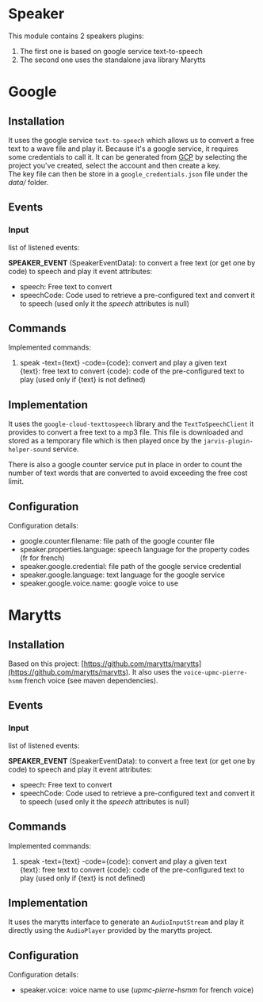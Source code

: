 # Speaker

This module contains 2 speakers plugins:

1. The first one is based on google service text-to-speech
2. The second one uses the standalone java library Marytts

# Google

## Installation

It uses the google service `text-to-speech` which allows us to convert a free text to a wave file and play it.
Because it's a google service, it requires some credentials to call it. 
It can be generated from [GCP](https://console.cloud.google.com/iam-admin/serviceaccounts) by selecting the project you've created, select the account and then create a key.  
The key file can then be store in a `google_credentials.json` file under the *data/* folder.

## Events

### Input

list of listened events: 

**SPEAKER_EVENT** (SpeakerEventData): to convert a free text (or get one by code) to speech and play it
event attributes:
- speech: Free text to convert
- speechCode: Code used to retrieve a pre-configured text and convert it to speech (used only it the *speech* attributes is null)

## Commands

Implemented commands:

1. speak -text={text} -code={code}: convert and play a given text  
{text}: free text to convert
{code}: code of the pre-configured text to play (used only if {text} is not defined)

## Implementation

It uses the `google-cloud-texttospeech` library and the `TextToSpeechClient` it provides to convert a free text 
to a mp3 file. This file is downloaded and stored as a temporary file which is then played once by the `jarvis-plugin-helper-sound` service.

There is also a google counter service put in place in order to count the number of text words that are converted to avoid exceeding the free cost limit. 

## Configuration

Configuration details:

- google.counter.filename: file path of the google counter file
- speaker.properties.language: speech language for the property codes (fr for french)
- speaker.google.credential: file path of the google service credential
- speaker.google.language: text language for the google service
- speaker.google.voice.name: google voice to use

# Marytts

## Installation

Based on this project: [https://github.com/marytts/marytts](https://github.com/marytts/marytts).
It also uses the `voice-upmc-pierre-hsmm` french voice (see maven dependencies).

## Events

### Input

list of listened events: 

**SPEAKER_EVENT** (SpeakerEventData): to convert a free text (or get one by code) to speech and play it
event attributes:
- speech: Free text to convert
- speechCode: Code used to retrieve a pre-configured text and convert it to speech (used only it the *speech* attributes is null)

## Commands

Implemented commands:

1. speak -text={text} -code={code}: convert and play a given text  
{text}: free text to convert
{code}: code of the pre-configured text to play (used only if {text} is not defined)

## Implementation

It uses the marytts interface to generate an `AudioInputStream` and play it directly using the `AudioPlayer` provided by the marytts project.

## Configuration

Configuration details:

- speaker.voice: voice name to use (*upmc-pierre-hsmm* for french voice)